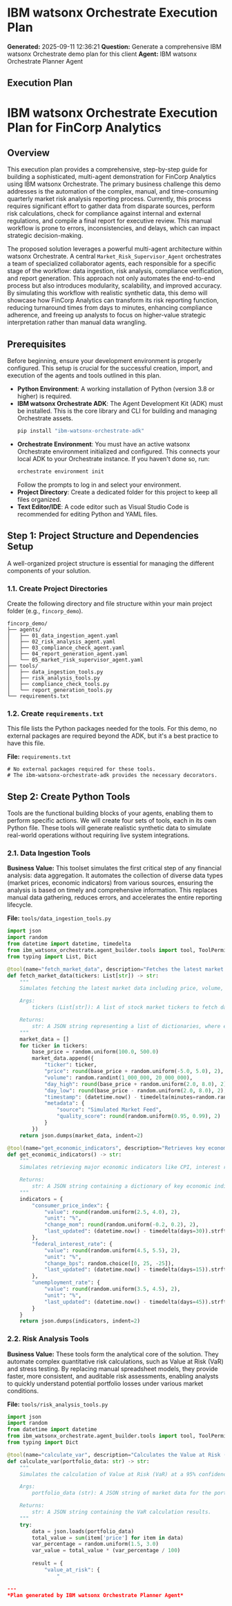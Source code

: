 # IBM watsonx Orchestrate Execution Plan

**Generated:** 2025-09-11 12:36:21
**Question:** Generate a comprehensive IBM watsonx Orchestrate demo plan for this client
**Agent:** IBM watsonx Orchestrate Planner Agent

## Execution Plan

# IBM watsonx Orchestrate Execution Plan for FinCorp Analytics

## Overview
This execution plan provides a comprehensive, step-by-step guide for building a sophisticated, multi-agent demonstration for FinCorp Analytics using IBM watsonx Orchestrate. The primary business challenge this demo addresses is the automation of the complex, manual, and time-consuming quarterly market risk analysis reporting process. Currently, this process requires significant effort to gather data from disparate sources, perform risk calculations, check for compliance against internal and external regulations, and compile a final report for executive review. This manual workflow is prone to errors, inconsistencies, and delays, which can impact strategic decision-making.

The proposed solution leverages a powerful multi-agent architecture within watsonx Orchestrate. A central `Market_Risk_Supervisor_Agent` orchestrates a team of specialized collaborator agents, each responsible for a specific stage of the workflow: data ingestion, risk analysis, compliance verification, and report generation. This approach not only automates the end-to-end process but also introduces modularity, scalability, and improved accuracy. By simulating this workflow with realistic synthetic data, this demo will showcase how FinCorp Analytics can transform its risk reporting function, reducing turnaround times from days to minutes, enhancing compliance adherence, and freeing up analysts to focus on higher-value strategic interpretation rather than manual data wrangling.

## Prerequisites
Before beginning, ensure your development environment is properly configured. This setup is crucial for the successful creation, import, and execution of the agents and tools outlined in this plan.

*   **Python Environment**: A working installation of Python (version 3.8 or higher) is required.
*   **IBM watsonx Orchestrate ADK**: The Agent Development Kit (ADK) must be installed. This is the core library and CLI for building and managing Orchestrate assets.
    ```bash
    pip install "ibm-watsonx-orchestrate-adk"
    ```
*   **Orchestrate Environment**: You must have an active watsonx Orchestrate environment initialized and configured. This connects your local ADK to your Orchestrate instance. If you haven't done so, run:
    ```bash
    orchestrate environment init
    ```
    Follow the prompts to log in and select your environment.
*   **Project Directory**: Create a dedicated folder for this project to keep all files organized.
*   **Text Editor/IDE**: A code editor such as Visual Studio Code is recommended for editing Python and YAML files.

## Step 1: Project Structure and Dependencies Setup
A well-organized project structure is essential for managing the different components of your solution.

### 1.1. Create Project Directories
Create the following directory and file structure within your main project folder (e.g., `fincorp_demo`).

```
fincorp_demo/
├── agents/
│   ├── 01_data_ingestion_agent.yaml
│   ├── 02_risk_analysis_agent.yaml
│   ├── 03_compliance_check_agent.yaml
│   ├── 04_report_generation_agent.yaml
│   └── 05_market_risk_supervisor_agent.yaml
├── tools/
│   ├── data_ingestion_tools.py
│   ├── risk_analysis_tools.py
│   ├── compliance_check_tools.py
│   └── report_generation_tools.py
└── requirements.txt
```

### 1.2. Create `requirements.txt`
This file lists the Python packages needed for the tools. For this demo, no external packages are required beyond the ADK, but it's a best practice to have this file.

**File:** `requirements.txt`
```
# No external packages required for these tools.
# The ibm-watsonx-orchestrate-adk provides the necessary decorators.
```

## Step 2: Create Python Tools
Tools are the functional building blocks of your agents, enabling them to perform specific actions. We will create four sets of tools, each in its own Python file. These tools will generate realistic synthetic data to simulate real-world operations without requiring live system integrations.

### 2.1. Data Ingestion Tools
**Business Value:** This toolset simulates the first critical step of any financial analysis: data aggregation. It automates the collection of diverse data types (market prices, economic indicators) from various sources, ensuring the analysis is based on timely and comprehensive information. This replaces manual data gathering, reduces errors, and accelerates the entire reporting lifecycle.

**File:** `tools/data_ingestion_tools.py`
```python
import json
import random
from datetime import datetime, timedelta
from ibm_watsonx_orchestrate.agent_builder.tools import tool, ToolPermission
from typing import List, Dict

@tool(name="fetch_market_data", description="Fetches the latest market data for a given list of stock tickers.")
def fetch_market_data(tickers: List[str]) -> str:
    """
    Simulates fetching the latest market data including price, volume, and day's high/low for a specified list of stock tickers.

    Args:
        tickers (List[str]): A list of stock market tickers to fetch data for (e.g., ['IBM', 'GOOG', 'MSFT']).

    Returns:
        str: A JSON string representing a list of dictionaries, where each dictionary contains market data for a ticker.
    """
    market_data = []
    for ticker in tickers:
        base_price = random.uniform(100.0, 500.0)
        market_data.append({
            "ticker": ticker,
            "price": round(base_price + random.uniform(-5.0, 5.0), 2),
            "volume": random.randint(1_000_000, 20_000_000),
            "day_high": round(base_price + random.uniform(2.0, 8.0), 2),
            "day_low": round(base_price - random.uniform(2.0, 8.0), 2),
            "timestamp": (datetime.now() - timedelta(minutes=random.randint(1, 60))).isoformat(),
            "metadata": {
                "source": "Simulated Market Feed",
                "quality_score": round(random.uniform(0.95, 0.99), 2)
            }
        })
    return json.dumps(market_data, indent=2)

@tool(name="get_economic_indicators", description="Retrieves key economic indicators relevant to market analysis.")
def get_economic_indicators() -> str:
    """
    Simulates retrieving major economic indicators like CPI, interest rates, and unemployment rates.

    Returns:
        str: A JSON string containing a dictionary of key economic indicators.
    """
    indicators = {
        "consumer_price_index": {
            "value": round(random.uniform(2.5, 4.0), 2),
            "unit": "%",
            "change_mom": round(random.uniform(-0.2, 0.2), 2),
            "last_updated": (datetime.now() - timedelta(days=30)).strftime('%Y-%m-%d')
        },
        "federal_interest_rate": {
            "value": round(random.uniform(4.5, 5.5), 2),
            "unit": "%",
            "change_bps": random.choice([0, 25, -25]),
            "last_updated": (datetime.now() - timedelta(days=15)).strftime('%Y-%m-%d')
        },
        "unemployment_rate": {
            "value": round(random.uniform(3.5, 4.5), 2),
            "unit": "%",
            "last_updated": (datetime.now() - timedelta(days=45)).strftime('%Y-%m-%d')
        }
    }
    return json.dumps(indicators, indent=2)
```

### 2.2. Risk Analysis Tools
**Business Value:** These tools form the analytical core of the solution. They automate complex quantitative risk calculations, such as Value at Risk (VaR) and stress testing. By replacing manual spreadsheet models, they provide faster, more consistent, and auditable risk assessments, enabling analysts to quickly understand potential portfolio losses under various market conditions.

**File:** `tools/risk_analysis_tools.py`
```python
import json
import random
from datetime import datetime
from ibm_watsonx_orchestrate.agent_builder.tools import tool, ToolPermission
from typing import Dict

@tool(name="calculate_var", description="Calculates the Value at Risk (VaR) for a given portfolio based on market data.")
def calculate_var(portfolio_data: str) -> str:
    """
    Simulates the calculation of Value at Risk (VaR) at a 95% confidence level for a portfolio.

    Args:
        portfolio_data (str): A JSON string of market data for the portfolio assets.

    Returns:
        str: A JSON string containing the VaR calculation results.
    """
    try:
        data = json.loads(portfolio_data)
        total_value = sum(item['price'] for item in data)
        var_percentage = random.uniform(1.5, 3.0)
        var_value = total_value * (var_percentage / 100)
        
        result = {
            "value_at_risk": {
                "

---
*Plan generated by IBM watsonx Orchestrate Planner Agent*
